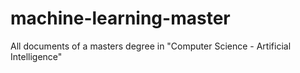 # machine-learning-master
All documents of a masters degree in "Computer Science - Artificial Intelligence"
